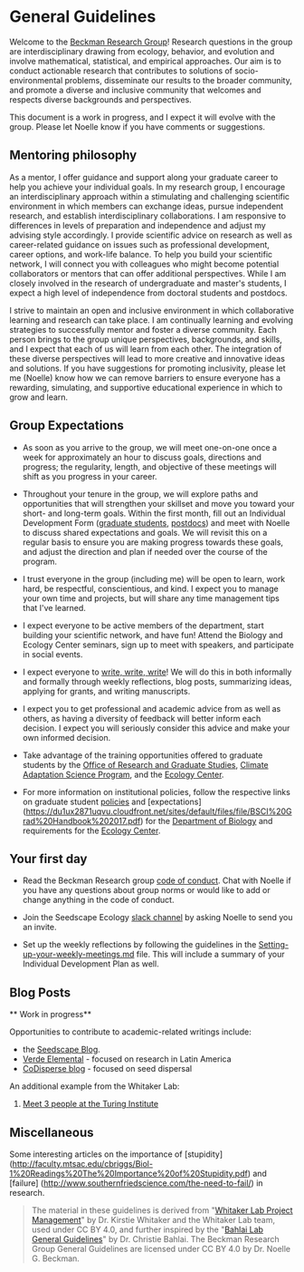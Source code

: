 # General Guidelines
Welcome to the [Beckman Research Group](www.noellebeckman.com)! Research questions in the group are interdisciplinary drawing from ecology, behavior, and evolution and involve mathematical, statistical, and empirical approaches. Our aim is to conduct actionable research that contributes to solutions of socio-environmental problems, disseminate our results to the broader community, and promote a diverse and inclusive community that welcomes and respects diverse backgrounds and perspectives.

This document is a work in progress, and I expect it will evolve with the group. Please let Noelle know if you have comments or suggestions.


## Mentoring philosophy  

As a mentor, I offer guidance and support along your graduate career to help you achieve your individual goals. In my research group, I encourage an interdisciplinary approach within a stimulating and challenging scientific environment in which members can exchange ideas, pursue independent research, and establish interdisciplinary collaborations. I am responsive to differences in levels of preparation and independence and adjust my advising style accordingly. I provide scientific advice on research as well as career-related guidance on issues such as professional development, career options, and work-life balance.  To help you build your scientific network, I will connect you with colleagues who might become potential collaborators or mentors that can offer additional perspectives. While I am closely involved in the research of undergraduate and master's students, I expect a high level of independence from doctoral students and postdocs. 

I strive to maintain an open and inclusive environment in which collaborative learning and research can take place. I am continually learning and evolving strategies to successfully mentor and foster a diverse community. Each person brings to the group unique perspectives, backgrounds, and skills, and I expect that each of us will learn from each other. The integration of these diverse perspectives will lead to more creative and innovative ideas and solutions. If you have suggestions for promoting inclusivity, please let me (Noelle) know how we can remove barriers to ensure everyone has a rewarding, simulating, and supportive educational experience in which to grow and learn.

## Group Expectations

* As soon as you arrive to the group, we will meet one-on-one once a week for approximately an hour to discuss goals, directions and progress; the regularity, length, and objective of these meetings will shift as you progress in your career. 

* Throughout your tenure in the group, we will explore paths and opportunities that will strengthen your skillset and move you toward your short- and long-term goals. Within the first month, fill out an Individual Development Form ([graduate students](https://www.unl.edu/gradstudies/current/development/idp), [postdocs](https://postdoc.unl.edu/current/idp_review/)) and meet with Noelle to discuss shared expectations and goals. We will revisit this on a regular basis to ensure you are making progress towards these goals, and adjust the direction and plan if needed over the course of the program. 

* I trust everyone in the group (including me) will be open to learn, work hard, be respectful, conscientious, and kind. I expect you to manage your own time and projects, but will share any time management tips that I've learned.

* I expect everyone to be active members of the department, start building your scientific network, and have fun! Attend the Biology and Ecology Center seminars, sign up to meet with speakers, and participate in social events.

* I expect everyone to [write, write, write](http://www.simonqueenborough.info/assets/pubs/bes-bulletin/2012-BESbulletin-writing.pdf)! We will do this in both informally and formally through weekly reflections, blog posts, summarizing ideas, applying for grants, and writing manuscripts.

* I expect you to get professional and academic advice from  as well as others, as having a diversity of feedback will better inform each decision. I expect you will seriously consider this advice and make your own informed decision.

* Take advantage of the training opportunities offered to graduate students by the [Office of Research and Graduate Studies](http://rgs.usu.edu/grts/), [Climate Adaptation Science Program](https://climateadaptation.usu.edu), and the [Ecology Center](http://ecology.usu.edu).

* For more information on institutional policies, follow the respective links on graduate student [policies](http://www.biology.usu.edu/education/graduate-program/graduate_forms/DPBIOL%20Graduate%20Student%20Policies%20-%202016%20rev%201.2.pdf) and [expectations] (https://du1ux2871uqvu.cloudfront.net/sites/default/files/file/BSCI%20Grad%20Handbook%202017.pdf) for the [Department of Biology](http://www.biology.usu.edu) and requirements for the [Ecology Center](http://ecology.usu.edu/for_students/index).


## Your first day

* Read the Beckman Research group [code of conduct](https://github.com/SeedscapeEcology/Policies/blob/master/Code_of_Conduct.md). Chat with Noelle if you have any questions about group norms or would like to add or change anything in the code of conduct. 

* Join the Seedscape Ecology [slack channel](https://seedscapeecology.slack.com) by asking Noelle to send you an invite.

* Set up the weekly reflections by following the guidelines in the [Setting-up-your-weekly-meetings.md]() file. This will include a summary of your Individual Development Plan as well.


## Blog Posts

** Work in progress**

Opportunities to contribute to academic-related writings include:
* the [Seedscape Blog](https://seedscapeblog.wordpress.com/).
* [Verde Elemental](http://verde-elemental.org/) - focused on research in Latin America
* [CoDisperse blog](http://codisperse.weebly.com/blog) - focused on seed dispersal


An additional example from the Whitaker Lab:
1. [Meet 3 people at the Turing Institute](https://github.com/WhitakerLab/Onboarding/blob/master/BLOGGING_EXERCISES/01-MeetThreePeople.md)


## Miscellaneous
Some interesting articles on the importance of [stupidity] (http://faculty.mtsac.edu/cbriggs/Biol-1%20Readings%20The%20Importance%20of%20Stupidity.pdf) and  [failure] (http://www.southernfriedscience.com/the-need-to-fail/) in research.


> The material in these guidelines is derived from "[Whitaker Lab Project Management](https://github.com/WhitakerLab/WhitakerLabProjectManagement)" by Dr. Kirstie Whitaker and the Whitaker Lab team, used under CC BY 4.0, and further inspired by the "[Bahlai Lab General Guidelines](https://github.com/BahlaiLab/Policies/blob/master/general_guidelines.md)" by Dr. Christie Bahlai. The Beckman Research Group General Guidelines are licensed under CC BY 4.0 by Dr. Noelle G. Beckman.
